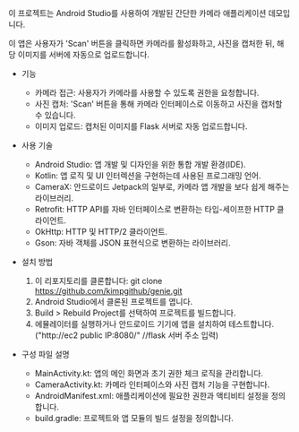 이 프로젝트는 Android Studio를 사용하여 개발된 간단한 카메라 애플리케이션 데모입니다. 

이 앱은 사용자가 'Scan' 버튼을 클릭하면 카메라를 활성화하고, 사진을 캡처한 뒤, 해당 이미지를 서버에 자동으로 업로드합니다.



- 기능
    - 카메라 접근: 사용자가 카메라를 사용할 수 있도록 권한을 요청합니다.
    - 사진 캡처: 'Scan' 버튼을 통해 카메라 인터페이스로 이동하고 사진을 캡처할 수 있습니다.
    - 이미지 업로드: 캡처된 이미지를 Flask 서버로 자동 업로드합니다.
  
- 사용 기술
    - Android Studio: 앱 개발 및 디자인을 위한 통합 개발 환경(IDE).
    - Kotlin: 앱 로직 및 UI 인터렉션을 구현하는데 사용된 프로그래밍 언어.
    - CameraX: 안드로이드 Jetpack의 일부로, 카메라 앱 개발을 보다 쉽게 해주는 라이브러리.
    - Retrofit: HTTP API를 자바 인터페이스로 변환하는 타입-세이프한 HTTP 클라이언트.
    - OkHttp: HTTP 및 HTTP/2 클라이언트.
    - Gson: 자바 객체를 JSON 표현식으로 변환하는 라이브러리.
  
- 설치 방법
    1. 이 리포지토리를 클론합니다: git clone https://github.com/kimpgithub/genie.git
    2. Android Studio에서 클론된 프로젝트를 엽니다.
    3. Build > Rebuild Project를 선택하여 프로젝트를 빌드합니다.
    4. 에뮬레이터를 실행하거나 안드로이드 기기에 앱을 설치하여 테스트합니다.
    ("http://ec2 public IP:8080/" //flask 서버 주소 입력)

- 구성 파일 설명
    - MainActivity.kt: 앱의 메인 화면과 초기 권한 체크 로직을 관리합니다.
    - CameraActivity.kt: 카메라 인터페이스와 사진 캡처 기능을 구현합니다.
    - AndroidManifest.xml: 애플리케이션에 필요한 권한과 액티비티 설정을 정의합니다.
    - build.gradle: 프로젝트와 앱 모듈의 빌드 설정을 정의합니다.
